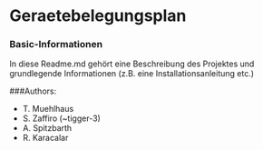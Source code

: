 # Geraetebelegungsplan
### Basic-Informationen
In diese Readme.md gehört eine Beschreibung des Projektes und grundlegende Informationen 
(z.B. eine Installationsanleitung etc.)

###Authors:
* T. Muehlhaus
* S. Zaffiro (~tigger-3)
* A. Spitzbarth
* R. Karacalar
